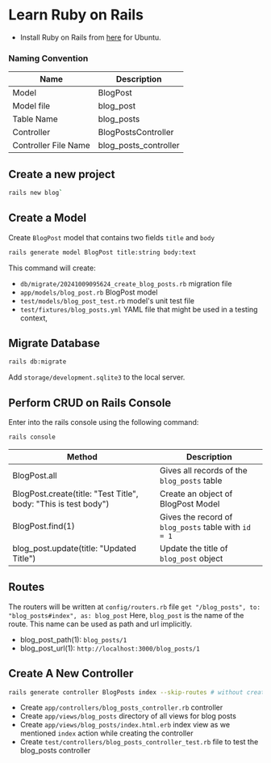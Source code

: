 # Learn Ruby on Rails 
- Install Ruby on Rails from [here](https://www.swhosting.com/en/comunidad/manual/how-to-install-ruby-on-rails-with-rbenv-on-ubuntu-2204) for Ubuntu.

### Naming Convention

| Name | Description |
|------|-------------|
| Model | BlogPost |
| Model file | blog_post |
| Table Name | blog_posts |
| Controller | BlogPostsController |
| Controller File Name | blog_posts_controller |

## Create a new project  

```bash
rails new blog`
```

## Create a Model

Create `BlogPost` model that contains two fields `title` and `body`
```bash
rails generate model BlogPost title:string body:text
```
This command will create:
- `db/migrate/20241009095624_create_blog_posts.rb` migration file
- `app/models/blog_post.rb` BlogPost model
- `test/models/blog_post_test.rb` model's unit test file
- `test/fixtures/blog_posts.yml` YAML file that might be used in a testing context,

## Migrate Database

```bash
rails db:migrate
```
Add `storage/development.sqlite3` to the local server.

## Perform CRUD on Rails Console

Enter into the rails console using the following command:

```bash
rails console
```
| Method | Description |
|---------|-------------|
| BlogPost.all | Gives all records of the `blog_posts` table |
| BlogPost.create(title: "Test Title", body: "This is test body") | Create an object of BlogPost Model |
| BlogPost.find(1) | Gives the record of `blog_posts` table with `id = 1` |
| blog_post.update(title: "Updated Title") | Update the title of `blog_post` object |

## Routes
The routers will be written at `config/routers.rb` file
`get "/blog_posts", to: "blog_posts#index", as: blog_post` Here, `blog_post` is the name of the route. This name can be used as path and url implicitly. 
- blog_post_path(1): `blog_posts/1` 
- blog_post_url(1): `http://localhost:3000/blog_posts/1`

## Create A New Controller
```bash
rails generate controller BlogPosts index --skip-routes # without creating routes
```
- Create `app/controllers/blog_posts_controller.rb` controller
- Create `app/views/blog_posts` directory of all views for blog posts
- Create `app/views/blog_posts/index.html.erb` index view as we mentioned `index` action while creating the controller
- Create `test/controllers/blog_posts_controller_test.rb` file to test the blog_posts controller

